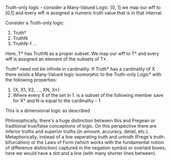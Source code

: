 Truth-only logic - consider a Many-Valued Logic: [0, 1] we map our wff to [0,1] and every wff is assigned a numeric truth value that is in that interval.

Consider a Truth-only logic:

1. Truth*
2. TruthN
3. TruthN-1
...

Here, T* has TruthN as a proper subset. We map our wff to T* and every wff is assigned an element of the subsets of T*.

Truth* need not be infinite in cardinality. If Truth* has a cardinality of X there exists a Many-Valued logic isomorphic to the Truth-only Logic* with the following properties:

1. {X, X1, X2, ..., XN, X*} 
2. Where every X of the set in 1. is a subset of the following member save for X* and N is equal to the cardinality - 1.

This is a dimensional logic as described.

Philosophically, there's a huge distinction between this and Fregean or traditional true/false conceptions of logic. On this perspective there are inferior truths and superior truths (in amount, accuracy, detail, etc.). Metaphorically, instead of a line seperating truth and untruth (Frege's truth-bifurcation) or the Laws of Form (which works with the fundamental notion of difference distinction) captured in the negation symbol or overlaid boxes, here we would have a dot and a line (with many shorter lines between).
